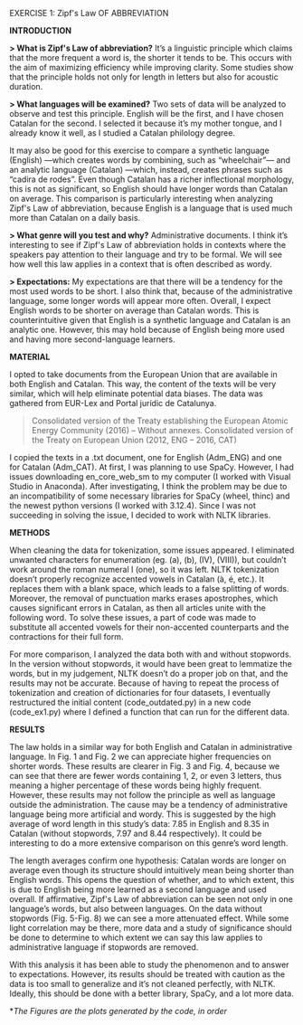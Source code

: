 EXERCISE 1: Zipf's Law OF ABBREVIATION	                        

**INTRODUCTION**

**> What is Zipf's Law of abbreviation?**
It’s a linguistic principle which claims that the more frequent a word is, the shorter it tends to be. This occurs with the aim of maximizing efficiency while improving clarity. Some studies show that the principle holds not only for length in letters but also for acoustic duration.

**> What languages will be examined?**
Two sets of data will be analyzed to observe and test this principle. English will be the first, and I have chosen Catalan for the second. I selected it because it’s my mother tongue, and I already know it well, as I studied a Catalan philology degree.

It may also be good for this exercise to compare a synthetic language (English) —which creates words by combining, such as “wheelchair”— and an analytic language (Catalan) —which, instead, creates phrases such as “cadira de rodes”. Even though Catalan has a richer inflectional morphology, this is not as significant, so English should have longer words than Catalan on average. This comparison is particularly interesting when analyzing Zipf's Law of abbreviation, because English is a language that is used much more than Catalan on a daily basis.

**> What genre will you test and why?**
Administrative documents. I think it’s interesting to see if Zipf's Law of abbreviation holds in contexts where the speakers pay attention to their language and try to be formal. We will see how well this law applies in a context that is often described as wordy.

**> Expectations:**
My expectations are that there will be a tendency for the most used words to be short. I also think that, because of the administrative language, some longer words will appear more often.
Overall, I expect English words to be shorter on average than Catalan words. This is counterintuitive given that English is a synthetic language and Catalan is an analytic one. However, this may hold because of English being more used and having more second-language learners.

**MATERIAL**

I opted to take documents from the European Union that are available in both English and Catalan. This way, the content of the texts will be very similar, which will help eliminate potential data biases. The data was gathered from EUR-Lex and Portal jurídic de Catalunya.

> Consolidated version of the Treaty establishing the European Atomic Energy Community (2016) – Without annexes.
> Consolidated version of the Treaty on European Union (2012, ENG – 2016, CAT)

I copied the texts in a .txt document, one for English (Adm_ENG) and one for Catalan (Adm_CAT). At first, I was planning to use SpaCy. However, I had issues downloading en_core_web_sm to my computer (I worked with Visual Studio in Anaconda). After investigating, I think the problem may be due to an incompatibility of some necessary libraries for SpaCy (wheel, thinc) and the newest python versions (I worked with 3.12.4). Since I was not succeeding in solving the issue, I decided to work with NLTK libraries.

**METHODS**

When cleaning the data for tokenization, some issues appeared. I eliminated unwanted characters for enumeration (eg. (a), (b), (IV), (VIII)), but couldn’t work around the roman numeral I (one), so it was left.
NLTK tokenization doesn’t properly recognize accented vowels in Catalan (à, é, etc.). It replaces them with a blank space, which leads to a false splitting of words. Moreover, the removal of punctuation marks erases apostrophes, which causes significant errors in Catalan, as then all articles unite with the following word. To solve these issues, a part of code was made to substitute all accented vowels for their non-accented counterparts and the contractions for their full form.

For more comparison, I analyzed the data both with and without stopwords. In the version without stopwords, it would have been great to lemmatize the words, but in my judgement, NLTK doesn’t do a proper job on that, and the results may not be accurate. Because of having to repeat the process of tokenization and creation of dictionaries for four datasets, I eventually restructured the initial content (code_outdated.py) in a new code (code_ex1.py) where I defined a function that can run for the different data.

**RESULTS**

The law holds in a similar way for both English and Catalan in administrative language. In Fig. 1 and Fig. 2 we can appreciate higher frequencies on shorter words. These results are clearer in Fig. 3 and Fig. 4, because we can see that there are fewer words containing 1, 2, or even 3 letters, thus meaning a higher percentage of these words being highly frequent.
However, these results may not follow the principle as well as language outside the administration. The cause may be a tendency of administrative language being more artificial and wordy. This is suggested by the high average of word length in this study’s data: 7.85 in English and 8.35 in Catalan (without stopwords, 7.97 and 8.44 respectively). It could be interesting to do a more extensive comparison on this genre’s word length.

The length averages confirm one hypothesis: Catalan words are longer on average even though its structure should intuitively mean being shorter than English words. This opens the question of whether, and to which extent, this is due to English being more learned as a second language and used overall. If affirmative, Zipf's Law of abbreviation can be seen not only in one language’s words, but also between languages.
On the data without stopwords (Fig. 5-Fig. 8) we can see a more attenuated effect. While some light correlation may be there, more data and a study of significance should be done to determine to which extent we can say this law applies to administrative language if stopwords are removed.

With this analysis it has been able to study the phenomenon and to answer to expectations. However, its results should be treated with caution as the data is too small to generalize and it’s not cleaned perfectly, with NLTK. Ideally, this should be done with a better library, SpaCy, and a lot more data.

*_The Figures are the plots generated by the code, in order_
